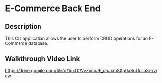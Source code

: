 # E-Commerce Back End

## Description
This CLI application allows the user to perform CRUD operations for an E-Commerce database.

## Walkthrough Video Link
https://drive.google.com/file/d/1uxOfWyZxcoJE_dnJxmSGp0aSuUuca3i-/view